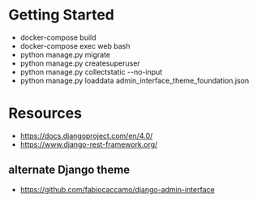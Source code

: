 


# Getting Started

- docker-compose build
- docker-compose exec web bash
- python manage.py migrate
- python manage.py createsuperuser
- python manage.py collectstatic --no-input
- python manage.py loaddata admin_interface_theme_foundation.json


# Resources
- https://docs.djangoproject.com/en/4.0/
- https://www.django-rest-framework.org/

## alternate Django theme
- https://github.com/fabiocaccamo/django-admin-interface
